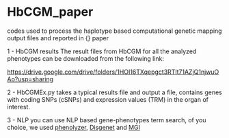# HbCGM_paper
codes used to process the haplotype based computational genetic mapping output files and reported in {} paper

1 - HbCGM results
The result files from HbCGM for all the analyzed phenotypes can be downloaded from the following link:

https://drive.google.com/drive/folders/1HOI16TXqepgct3RTlt71AZjQ1njwuOAo?usp=sharing

2 - HbCGMEx.py
takes a typical results file and output a file, contains genes with coding SNPs (cSNPs) and expression values (TRM) in the organ of interest. 

3 - NLP 
you can use NLP based gene-phenotypes term search, of you choice, we used [phenolyzer](https://github.com/WGLab/phenolyzer), [Disgenet](https://www.disgenet.org/search) and [MGI](http://www.informatics.jax.org/)
